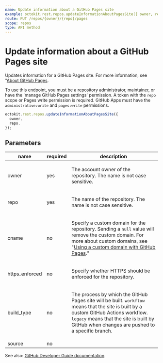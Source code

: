 ```yaml
---
name: Update information about a GitHub Pages site
example: octokit.rest.repos.updateInformationAboutPagesSite({ owner, repo })
route: PUT /repos/{owner}/{repo}/pages
scope: repos
type: API method
---
```


# Update information about a GitHub Pages site

Updates information for a GitHub Pages site. For more information, see "[About GitHub Pages](/github/working-with-github-pages/about-github-pages).

To use this endpoint, you must be a repository administrator, maintainer, or have the 'manage GitHub Pages settings' permission. A token with the `repo` scope or Pages write permission is required. GitHub Apps must have the `administrative:write` and `pages:write` permissions.

```js
octokit.rest.repos.updateInformationAboutPagesSite({
  owner,
  repo,
});
```

## Parameters

<table>
  <thead>
    <tr>
      <th>name</th>
      <th>required</th>
      <th>description</th>
    </tr>
  </thead>
  <tbody>
    <tr><td>owner</td><td>yes</td><td>

The account owner of the repository. The name is not case sensitive.

</td></tr>
<tr><td>repo</td><td>yes</td><td>

The name of the repository. The name is not case sensitive.

</td></tr>
<tr><td>cname</td><td>no</td><td>

Specify a custom domain for the repository. Sending a `null` value will remove the custom domain. For more about custom domains, see "[Using a custom domain with GitHub Pages](https://docs.github.com/articles/using-a-custom-domain-with-github-pages/)."

</td></tr>
<tr><td>https_enforced</td><td>no</td><td>

Specify whether HTTPS should be enforced for the repository.

</td></tr>
<tr><td>build_type</td><td>no</td><td>

The process by which the GitHub Pages site will be built. `workflow` means that the site is built by a custom GitHub Actions workflow. `legacy` means that the site is built by GitHub when changes are pushed to a specific branch.

</td></tr>
<tr><td>source</td><td>no</td><td>

</td></tr>
  </tbody>
</table>

See also: [GitHub Developer Guide documentation](https://docs.github.com/rest/pages#update-information-about-a-github-pages-site).
